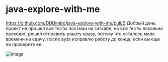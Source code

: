 # java-explore-with-me
https://github.com/DDDimbo/java-explore-with-me/pull/2
Добрый день, проект не прошел все тесты постман на гитхабе, но все тесты локально проходят, решил отправить раьоту сразу, потому что осталось мало времени на сдачу, после вуза исправлю работу до конца, если вы еще не проверите ее

![image](https://user-images.githubusercontent.com/92802270/202913355-363b3250-87f9-42a5-ae68-ca25ad04d440.png)
